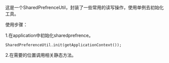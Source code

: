这是一个SharedPrefrenceUtil，封装了一些常用的读写操作，使用单例去初始化工具。


使用步骤：

1.在application中初始化sharedprefrence。

	SharedPreferenceUtil.init(getApplicationContext());

2.在需要的位置调用相关静态方法。